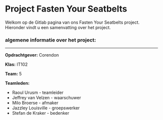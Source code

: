 **Project Fasten Your Seatbelts**
======

Welkom op de Gitlab pagina van ons Fasten Your Seatbelts project. Hieronder vindt u een samenvatting over het project.

### algemene informatie over het project:
---
**Opdrachtgever:** Corendon

**Klas:** IT102

**Team:** 5

**Teamleden:**
*    Raoul Urusm - teamleider
*    Jeffrey van Velzen - waarschuwer
*    Milo Broerse - afmaker
*    Jazzley Louisville - groepswerker
*    Stefan de Kraker - bedenker